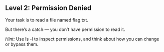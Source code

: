 ## Level 2: Permission Denied

Your task is to read a file named flag.txt.

But there’s a catch — you don’t have permission to read it.

*Hint:* Use ls -l to inspect permissions, and think about how you can change or bypass them.
